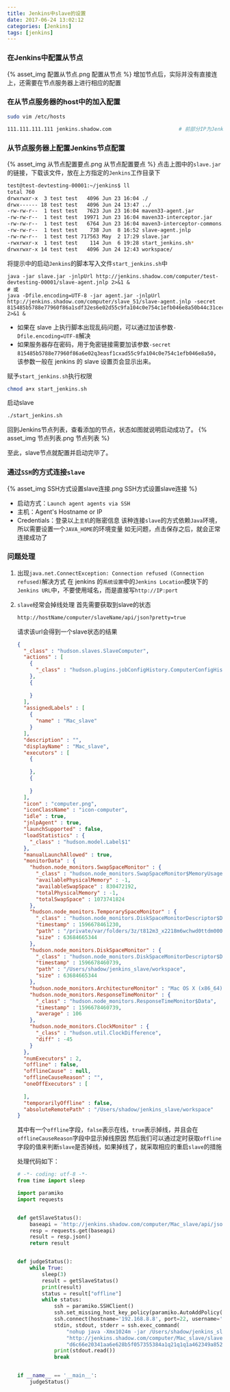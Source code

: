 ```yaml
---
title: Jenkins中slave的设置
date: 2017-06-24 13:02:12
categories: [Jenkins]
tags: [jenkins]
---
```


### 在Jenkins中配置从节点
{% asset_img 配置从节点.png 配置从节点 %}
增加节点后，实际并没有直接连上，还需要在节点服务器上进行相应的配置

  <!--more-->

### 在从节点服务器的host中的加入配置

```bash
sudo vim /etc/hosts
```
```bash
111.111.111.111 jenkins.shadow.com						# 前部分IP为Jenkins的内网地址，后部分为Jenkins的对外访问域名
```

### 从节点服务器上配置Jenkins节点配置
{% asset_img 从节点配置要点.png 从节点配置要点 %}
点击上图中的``slave.jar``的链接，下载该文件，放在上方指定的``Jenkins``工作目录下
```bash
test@test-devtesting-00001:~/jenkins$ ll
total 760
drwxrwxr-x  3 test test   4096 Jun 23 16:04 ./
drwx------ 18 test test   4096 Jun 24 13:47 ../
-rw-rw-r--  1 test test   7623 Jun 23 16:04 maven33-agent.jar
-rw-rw-r--  1 test test  19971 Jun 23 16:04 maven33-interceptor.jar
-rw-rw-r--  1 test test   6764 Jun 23 16:04 maven3-interceptor-commons.jar
-rw-rw-r--  1 test test    738 Jun  8 16:52 slave-agent.jnlp
-rw-rw-r--  1 test test 717563 May  2 17:29 slave.jar								# 上方下载的slave.jar文件
-rwxrwxr-x  1 test test    114 Jun  6 19:28 start_jenkins.sh*						# 启动Jenkinsslave的脚本
drwxrwxr-x 14 test test   4096 Jun 24 12:43 workspace/								# Jenkins项目的工作目录
```
将提示中的启动``Jenkins``的脚本写入文件``start_jenkins.sh``中
```shell
java -jar slave.jar -jnlpUrl http://jenkins.shadow.com/computer/test-devtesting-00001/slave-agent.jnlp 2>&1 &
# 或
java -Dfile.encoding=UTF-8 -jar agent.jar -jnlpUrl http://jenkins.shadow.com/computer/slave_51/slave-agent.jnlp -secret 815485b5788e77960f86a1sdf32es6e02d55c9fa104c0e754c1efb046e8a50b44c31cec4 2>&1 &
```
- 如果在 slave 上执行脚本出现乱码问题，可以通过加该参数`-Dfile.encoding=UTF-8`解决
- 如果服务器存在密码，用于免密链接需要加该参数`-secret 815485b5788e77960f86a6e02q3easf1cxad55c9fa104c0e754c1efb046e8a50`，该参数一般在 jenkins 的 slave 设置页会显示出来。

赋予``start_jenkins.sh``执行权限
```bash
chmod a+x start_jenkins.sh
```
启动slave
```bash
./start_jenkins.sh
```
回到Jenkins节点列表，查看添加的节点，状态如图就说明启动成功了。
{% asset_img 节点列表.png 节点列表 %}

至此，slave节点就配置并启动完毕了。

### 通过`SSH`的方式连接`slave`
{% asset_img SSH方式设置slave连接.png SSH方式设置slave连接 %}
- 启动方式：`Launch agent agents via SSH`
- 主机：Agent's Hostname or IP
- Credentials：登录以上`主机`的账密信息
该种连接`slave`的方式依赖`Java`环境，所以需要设置一个`JAVA_HOME`的环境变量
如无问题，点击保存之后，就会正常连接成功了

### 问题处理
1. 出现`java.net.ConnectException: Connection refused (Connection refused)`解决方式
    在 jenkins 的`系统设置`中的`Jenkins Location`模块下的`Jenkins URL`中，不要使用域名，而是直接写`http://IP:port`

2. `slave`经常会掉线处理
    首先需要获取到slave的状态
    ```bash
    http://hostName/computer/slaveName/api/json?pretty=true
    ```
    请求该url会得到一个slave状态的结果
    ```json
    {
      "_class" : "hudson.slaves.SlaveComputer",
      "actions" : [
        {
          "_class" : "hudson.plugins.jobConfigHistory.ComputerConfigHistoryAction"
        },
        {
          
        }
      ],
      "assignedLabels" : [
        {
          "name" : "Mac_slave"
        }
      ],
      "description" : "",
      "displayName" : "Mac_slave",
      "executors" : [
        {
          
        },
        {
          
        }
      ],
      "icon" : "computer.png",
      "iconClassName" : "icon-computer",
      "idle" : true,
      "jnlpAgent" : true,
      "launchSupported" : false,
      "loadStatistics" : {
        "_class" : "hudson.model.Label$1"
      },
      "manualLaunchAllowed" : true,
      "monitorData" : {
        "hudson.node_monitors.SwapSpaceMonitor" : {
          "_class" : "hudson.node_monitors.SwapSpaceMonitor$MemoryUsage2",
          "availablePhysicalMemory" : -1,
          "availableSwapSpace" : 830472192,
          "totalPhysicalMemory" : -1,
          "totalSwapSpace" : 1073741824
        },
        "hudson.node_monitors.TemporarySpaceMonitor" : {
          "_class" : "hudson.node_monitors.DiskSpaceMonitorDescriptor$DiskSpace",
          "timestamp" : 1596678461230,
          "path" : "/private/var/folders/3z/t812m3_x2218m6wchwd0ttdm0000gn/T",
          "size" : 63684665344
        },
        "hudson.node_monitors.DiskSpaceMonitor" : {
          "_class" : "hudson.node_monitors.DiskSpaceMonitorDescriptor$DiskSpace",
          "timestamp" : 1596678460739,
          "path" : "/Users/shadow/jenkins_slave/workspace",
          "size" : 63684665344
        },
        "hudson.node_monitors.ArchitectureMonitor" : "Mac OS X (x86_64)",
        "hudson.node_monitors.ResponseTimeMonitor" : {
          "_class" : "hudson.node_monitors.ResponseTimeMonitor$Data",
          "timestamp" : 1596678460739,
          "average" : 106
        },
        "hudson.node_monitors.ClockMonitor" : {
          "_class" : "hudson.util.ClockDifference",
          "diff" : -45
        }
      },
      "numExecutors" : 2,
      "offline" : false,
      "offlineCause" : null,
      "offlineCauseReason" : "",
      "oneOffExecutors" : [
        
      ],
      "temporarilyOffline" : false,
      "absoluteRemotePath" : "/Users/shadow/jenkins_slave/workspace"
    }
    ```
    其中有一个`offline`字段，`false`表示在线，`true`表示掉线，并且会在`offlineCauseReason`字段中显示掉线原因
    然后我们可以通过定时获取`offline`字段的值来判断`slave`是否掉线，如果掉线了，就采取相应的重启`slave`的措施
    
    处理代码如下：
    ```python
    # -*- coding: utf-8 -*-
    from time import sleep
    
    import paramiko
    import requests
    
    
    def getSlaveStatus():
        baseapi = 'http://jenkins.shadow.com/computer/Mac_slave/api/json?pretty=true'
        resp = requests.get(baseapi)
        result = resp.json()
        return result
    
    
    def judgeStatus():
        while True:
            sleep(3)
            result = getSlaveStatus()
            print(result)
            status = result["offline"]
            while status:
                ssh = paramiko.SSHClient()
                ssh.set_missing_host_key_policy(paramiko.AutoAddPolicy())
                ssh.connect(hostname='192.168.8.8', port=22, username='shadow', password='V4Hubd1WBePJ')
                stdin, stdout, stderr = ssh.exec_command(
                    "nohup java -Xmx1024m -jar /Users/shadow/jenkins_slave/agent.jar -jnlpUrl "
                    "http://jenkins.shadow.com/computer/Mac_slave/slave-agent.jnlp -secret "
                    "d6c66e20341aa6e628b5f057355384a1q21q1q1a462349a852eec1294ad40cbd016964cb &")
                print(stdout.read())
                break
    
    
    if __name__ == '__main__':
        judgeStatus()

    ```